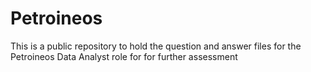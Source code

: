 # Petroineos

This is a public repository to hold the question and answer files for the Petroineos Data Analyst role for for further assessment
